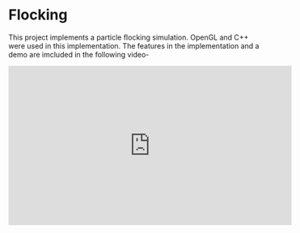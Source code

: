 # Flocking

This project implements a particle flocking simulation. OpenGL and C++ were used in this implementation. The features in the implementation and a demo are imcluded in the following video-  

<iframe width="560" height="315" src="https://www.youtube.com/embed/hkVuu_nTwKA" title="YouTube video player" frameborder="0" allow="accelerometer; autoplay; clipboard-write; encrypted-media; gyroscope; picture-in-picture" allowfullscreen></iframe>
